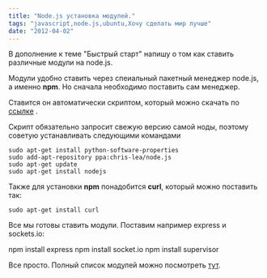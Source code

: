 ```yaml
---
title: "Node.js установка модулей."
tags: "javascript,node.js,ubuntu,Хочу сделать мир лучше"
date: "2012-04-02"
---
```


В дополнение к теме "Быстрый старт" напишу о том как ставить различные модули на node.js.

Модули удобно ставить через спеиальный пакетный менеджер node.js, а именно **npm**. Но сначала необходимо поставить сам менеджер.

Ставится он автоматически скриптом, который можно скачать по [ссылке](https://npmjs.org/install.sh "npm install ") .

Скрипт обязательно запросит свежую версию самой ноды, поэтому советую устанавливать следующими командами

```
sudo apt-get install python-software-properties 
sudo add-apt-repository ppa:chris-lea/node.js 
sudo apt-get update 
sudo apt-get install nodejs
```

Также для установки **npm** понадобится **curl**, который можно поставить так:

```
sudo apt-get install curl
```

Все мы готовы ставить модули. Поставим например express и sockets.io:

npm install express
npm install socket.io
npm install supervisor

Все просто. Полный список модулей можно посмотреть [тут](https://github.com/joyent/node/wiki/modules "node.js modules").
